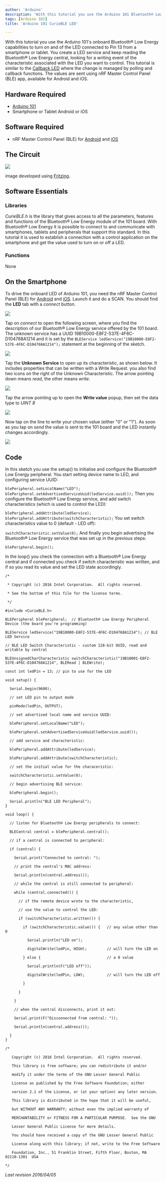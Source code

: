 ```yaml
---
author: 'Arduino'
description: 'With this tutorial you use the Arduino 101 Bluetooth® Low Energy capabilities to turn on and of the LED connected to Pin 13 from a smartphone or tablet.'
tags: [Arduino 101]
title: 'Arduino 101 CurieBLE LED'

---
```


With this tutorial you use the Arduino 101's onboard Bluetooth® Low Energy capabilities to turn on and of the LED connected to Pin 13 from a smartphone or tablet. You create a LED service and keep reading the Bluetooth® Low Energy central, looking for a writing event of the characteristic associated with the LED you want to control. This tutorial is similar to the [Callback LED](https://www.arduino.cc/en/Tutorial/Genuino101CurieBLECallbackLED) where the change is managed by polling and callback functions. The values are sent using nRF Master Control Panel (BLE) app, available for Android and iOS.

## Hardware Required

- [Arduino 101](https://www.arduino.cc/en/Main/ArduinoBoard101)
- Smartphone or Tablet Android or iOS

## Software Required

- nRF Master Control Panel (BLE) for [Android](https://play.google.com/store/apps/details?id=no.nordicsemi.android.mcp&amp;hl=en) and [iOS](https://itunes.apple.com/us/app/nrf-master-control-panel-ble/id1054362403?mt=8)

## The Circuit

![](assets/genuino101fzz.jpg)

image developed using [Fritzing](http://www.fritzing.org).

## Software Essentials

### Libraries

*CurieBLE.h* is the library that gives access to all the parameters, features and functions of the Bluetooth® Low Energy module of the 101 board. With Bluetooth® Low Energy it is possible to connect to and communicate with smartphones, tablets and peripherals that support this standard. In this tutorial it is used to establish a connection with a control application on the smartphone and get the value used to turn on or off a LED.

### Functions

None

## On the Smartphone

To drive the onboard LED of Arduino 101, you need the nRF Master Control Panel (BLE) for [Android](https://play.google.com/store/apps/details?id=no.nordicsemi.android.mcp&amp;hl=en) and [iOS](https://itunes.apple.com/us/app/nrf-master-control-panel-ble/id1054362403?mt=8). Launch it and do a SCAN. You should find the **LED** tab with a *connect* button.

![](./BleLED_1.png)

Tap on *connect* to open the following screen, where you find the description of our Bluetooth® Low Energy service offered by the 101 board. The unknown service has a UUID 19B10000-E8F2-537E-4F6C-D104768A1214 and it is set by the `BLEService ledService("19B10000-E8F2-537E-4F6C-D104768A1214");` statement at the beginning of the sketch.

![](./BleLED_2.png)

Tap the **Unknown Service** to open up its characteristic, as shown below. It includes properties that can be written with a Write Request. you also find two icons on the right of the Unknown Characteristic. The arrow pointing down means *read*, the other means *write*.

![](./BleLED_3.png)

Tap the arrow pointing up to open the **Write value** popup, then set the data type to *UINT 8*

![](./BleLED_4.png)

Now tap on the line to write your chosen value (either "0" or "1"). As soon as you tap on *send* the value is sent to the 101 board and the LED instantly changes accordingly.

![](./BleLED_5.png)

## Code

In this sketch you use the setup() to initialise and configure the Bluetooth® Low Energy peripheral. You start setting device name to LED, and configuring service UUID:

`blePeripheral.setLocalName("LED");`
`blePeripheral.setAdvertisedServiceUuid(ledService.uuid());`
Then you configure the Bluetooth® Low Energy service, and add switch characteristics (which is used to control the LED):

`blePeripheral.addAttribute(ledService);`
`blePeripheral.addAttribute(switchCharacteristic);`
You set switch characteristics value to 0 (default - LED off):

`switchCharacteristic.setValue(0);`
And finally you begin advertising the Bluetooth® Low Energy service that was set up in the previous steps:

`blePeripheral.begin();`

In the loop() you check the connection with a Bluetooth® Low Energy central and if connected you check if switch characteristic was written, and if so you read its value and set the LED state accordingly.

```arduino
/*

 * Copyright (c) 2016 Intel Corporation.  All rights reserved.

 * See the bottom of this file for the license terms.

 */

#include <CurieBLE.h>

BLEPeripheral blePeripheral;  // Bluetooth® Low Energy Peripheral Device (the board you're programming)

BLEService ledService("19B10000-E8F2-537E-4F6C-D104768A1214"); // BLE LED Service

// BLE LED Switch Characteristic - custom 128-bit UUID, read and writable by central

BLEUnsignedCharCharacteristic switchCharacteristic("19B10001-E8F2-537E-4F6C-D104768A1214", BLERead | BLEWrite);

const int ledPin = 13; // pin to use for the LED

void setup() {

  Serial.begin(9600);

  // set LED pin to output mode

  pinMode(ledPin, OUTPUT);

  // set advertised local name and service UUID:

  blePeripheral.setLocalName("LED");

  blePeripheral.setAdvertisedServiceUuid(ledService.uuid());

  // add service and characteristic:

  blePeripheral.addAttribute(ledService);

  blePeripheral.addAttribute(switchCharacteristic);

  // set the initial value for the characeristic:

  switchCharacteristic.setValue(0);

  // begin advertising BLE service:

  blePeripheral.begin();

  Serial.println("BLE LED Peripheral");
}

void loop() {

  // listen for Bluetooth® Low Energy peripherals to connect:

  BLECentral central = blePeripheral.central();

  // if a central is connected to peripheral:

  if (central) {

    Serial.print("Connected to central: ");

    // print the central's MAC address:

    Serial.println(central.address());

    // while the central is still connected to peripheral:

    while (central.connected()) {

      // if the remote device wrote to the characteristic,

      // use the value to control the LED:

      if (switchCharacteristic.written()) {

        if (switchCharacteristic.value()) {   // any value other than 0

          Serial.println("LED on");

          digitalWrite(ledPin, HIGH);         // will turn the LED on

        } else {                              // a 0 value

          Serial.println(F("LED off"));

          digitalWrite(ledPin, LOW);          // will turn the LED off

        }

      }

    }

    // when the central disconnects, print it out:

    Serial.print(F("Disconnected from central: "));

    Serial.println(central.address());

  }
}

/*

   Copyright (c) 2016 Intel Corporation.  All rights reserved.

   This library is free software; you can redistribute it and/or

   modify it under the terms of the GNU Lesser General Public

   License as published by the Free Software Foundation; either

   version 2.1 of the License, or (at your option) any later version.

   This library is distributed in the hope that it will be useful,

   but WITHOUT ANY WARRANTY; without even the implied warranty of

   MERCHANTABILITY or FITNESS FOR A PARTICULAR PURPOSE.  See the GNU

   Lesser General Public License for more details.

   You should have received a copy of the GNU Lesser General Public

   License along with this library; if not, write to the Free Software

   Foundation, Inc., 51 Franklin Street, Fifth Floor, Boston, MA  02110-1301  USA

*/
```

*Last revision 2016/04/05*